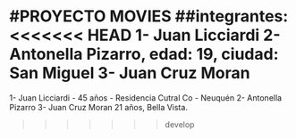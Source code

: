 #PROYECTO MOVIES
##integrantes:
<<<<<<< HEAD
1- Juan Licciardi
2- Antonella Pizarro, edad: 19, ciudad: San Miguel
3- Juan Cruz Moran
=======
1- Juan Licciardi - 45 años - Residencia Cutral Co - Neuquén
2- Antonella Pizarro
3- Juan Cruz Moran 21 años, Bella Vista.
>>>>>>> develop
